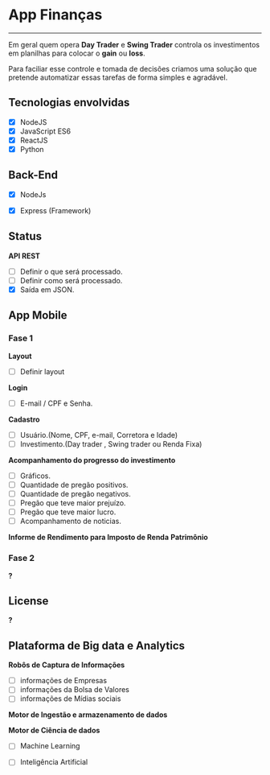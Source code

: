 # App Finanças

------

Em geral quem opera **Day Trader** e **Swing Trader** controla os investimentos em planilhas  para colocar o **gain** ou **loss**.

Para faciliar esse controle e tomada de decisões criamos uma solução que  pretende  automatizar  essas tarefas de forma simples e agradável.

## Tecnologias envolvidas

- [x] NodeJS
- [x] JavaScript ES6
- [x] ReactJS
- [x] Python

## Back-End

- [x] NodeJs

- [x] Express (Framework)

## Status

**API REST**
- [ ] Definir o que será processado.
- [ ] Definir como será processado.
- [x] Saída em JSON.

## App Mobile

### Fase 1

**Layout**

- [ ] Definir layout

**Login**
- [ ] E-mail / CPF e Senha.

**Cadastro**
- [ ] Usuário.(Nome, CPF, e-mail, Corretora e Idade)
- [ ] Investimento.(Day trader , Swing trader ou Renda Fixa)

**Acompanhamento do progresso do investimento**
- [ ] Gráficos.
- [ ] Quantidade de pregão positivos.
- [ ] Quantidade de pregão negativos.
- [ ] Pregão que teve maior prejuízo.
- [ ] Pregão que teve maior lucro.
- [ ] Acompanhamento de noticias.

**Informe de Rendimento para Imposto de Renda**
**Patrimônio**

### Fase 2

**?**

## License

**?**

## Plataforma de Big data e Analytics

**Robôs de Captura de Informações**

- [ ] informações de Empresas
- [ ] informações da Bolsa de Valores
- [ ] informações de Mídias sociais

**Motor de Ingestão e armazenamento de dados**

**Motor de Ciência de dados**

- [ ] Machine Learning 
- [ ] Inteligência Artificial







